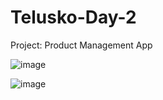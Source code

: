 # Telusko-Day-2
Project: Product Management App

![image](https://github.com/Vyankatesh-Telusko/Telusko-Day-2/assets/134121798/8f5bda85-a379-4555-bab6-7e8078a1d6d8)

![image](https://github.com/Vyankatesh-Telusko/Telusko-Day-2/assets/134121798/fbda1154-0503-4e92-9077-98d5204b0a4c)
